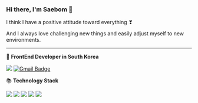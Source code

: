 
### Hi there, I'm Saebom 👋

I think I have a positive attitude toward everything ❣

And I always love challenging new things and easily adjust myself to new environments.

---

🚀 **FrontEnd Developer in South Korea**

<a href="https://velog.io/@kirin" target="_blank"><img src="https://img.shields.io/badge/Tech%20Blog-11B48A?style=flat-square&logo=Vimeo&logoColor=white&link=https://velog.io/@kirin"/></a>
 [![Gmail Badge](https://img.shields.io/badge/Gmail-d14836?style=flat-square&logo=Gmail&logoColor=white&link=mailto:snugyun01@gmail.com)](mailto:boma91@gmail.com)



📚 **Technology Stack**

<img src="https://img.shields.io/badge/HTML5-E34F26?style=flat-square&logo=HTML5&logoColor=white"/></a>
<img src="https://img.shields.io/badge/SCSS-1572B6?style=flat-square&logo=SCSS&logoColor=white"/></a> 
<img src="https://img.shields.io/badge/JavaScript-F7DF1E?style=flat-square&logo=JavaScript&logoColor=white"/></a>
<img src="https://img.shields.io/badge/React-61dafb?style=flat-square&logo=React&logoColor=white"/></a>
<img src="https://img.shields.io/badge/sass-bf4080?style=flat-square&logo=sass&logoColor=white"/></a>

